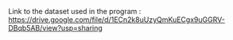 Link to the dataset used in the program :
https://drive.google.com/file/d/1ECn2k8uUzyQmKuECgx9uGGRV-DBqb5AB/view?usp=sharing
